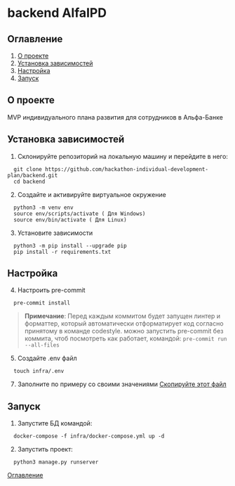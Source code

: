# backend AlfaIPD

## Оглавление <a id="contents"></a>
1. [О проекте](#about)
2. [Установка зависимостей](#installation)
3. [Настройка](#setting)
4. [Запуск](#start)


## О проекте <a id="about"></a>
MVP индивидуального плана развития для сотрудников в Альфа-Банке
## Установка зависимостей<a id="installation"></a>

1. Склонируйте репозиторий на локальную машину и перейдите в него:
  ```
    git clone https://github.com/hackathon-individual-development-plan/backend.git
    cd backend
  ```

2. Создайте и активируйте виртуальное окружение
  ```
    python3 -m venv env
    source env/scripts/activate ( Для Windows)
    source env/bin/activate ( Для Linux)
  ```


3. Установите зависимости
  ```
    python3 -m pip install --upgrade pip
    pip install -r requirements.txt
```


## Настройка <a id="setting"></a>
4. Настроить pre-commit
  ```
    pre-commit install
  ```
> **Примечание**:
  > Перед каждым коммитом будет запущен линтер и форматтер,
  > который автоматически отформатирует код
  > согласно принятому в команде codestyle.
  > можно запустить pre-commit без коммита, чтоб посмотреть как работает,
  > командой:
    ```
    pre-commit run --all-files
    ```


5. Создайте .env файл
  ```
    touch infra/.env
  ```
7. Заполните по примеру со своими значениями
  [Скопируйте этот файл](./infra/.env.example)

## Запуск <a id="start"></a>
<a name="твоё_название"></a>
1. Запустите БД командой:
  ```
    docker-compose -f infra/docker-compose.yml up -d
  ```
2. Запустить проект:

  ```
    python3 manage.py runserver
  ```


[Оглавление](#contents)
